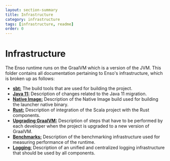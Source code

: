 ```yaml
---
layout: section-summary
title: Infrastructure
category: infrastructure
tags: [infrastructure, readme]
order: 0
---
```


# Infrastructure

The Enso runtime runs on the GraalVM which is a version of the JVM. This folder
contains all documentation pertaining to Enso's infrastructure, which is broken
up as follows:

- [**sbt:**](sbt.md) The build tools that are used for building the project.
- [**Java 11:**](java-11.md) Description of changes related to the Java 11
  migration.
- [**Native Image:**](native-image.md) Description of the Native Image build
  used for building the launcher native binary.
- [**Rust:**](rust.md) Description of integration of the Scala project with the
  Rust components.
- [**Upgrading GraalVM:**](upgrading-graalvm.md) Description of steps that have
  to be performed by each developer when the project is upgraded to a new
  version of GraalVM.
- [**Benchmarks:**](benchmarks.md) Description of the benchmarking infrastructure
  used for measuring performance of the runtime.
- [**Logging**:](logging.md) Description of an unified and centralized logging
  infrastructure that should be used by all components.
